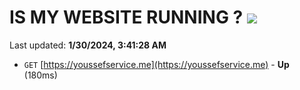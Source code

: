 # IS MY WEBSITE RUNNING ? [![](https://img.shields.io/static/v1?label=Sponsor&message=%E2%9D%A4&logo=GitHub&color=%23fe8e86)](https://github.com/sponsors/<username>)

Last updated: **1/30/2024, 3:41:28 AM**

- `GET` [https://youssefservice.me](https://youssefservice.me) - **Up** (180ms)
